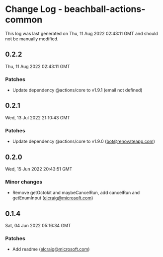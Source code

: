 # Change Log - beachball-actions-common

This log was last generated on Thu, 11 Aug 2022 02:43:11 GMT and should not be manually modified.

<!-- Start content -->

## 0.2.2

Thu, 11 Aug 2022 02:43:11 GMT

### Patches

- Update dependency @actions/core to v1.9.1 (email not defined)

## 0.2.1

Wed, 13 Jul 2022 21:10:43 GMT

### Patches

- Update dependency @actions/core to v1.9.0 (bot@renovateapp.com)

## 0.2.0

Wed, 15 Jun 2022 20:43:51 GMT

### Minor changes

- Remove getOctokit and maybeCancelRun, add cancelRun and getEnumInput (elcraig@microsoft.com)

## 0.1.4

Sat, 04 Jun 2022 05:16:34 GMT

### Patches

- Add readme (elcraig@microsoft.com)

